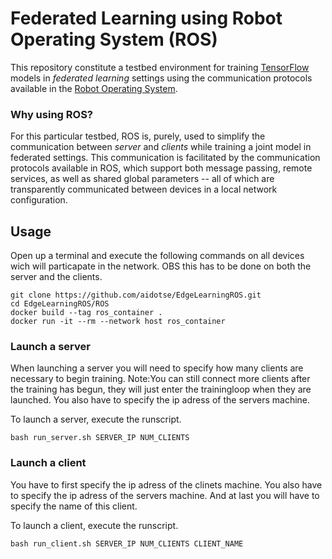 # Federated Learning using Robot Operating System (ROS)

This repository constitute a testbed environment for training [TensorFlow](https://www.tensorflow.org/) models in *federated learning* settings using the communication protocols available in the [Robot Operating System](https://www.ros.org/).

### Why using ROS? 

For this particular testbed, ROS is, purely, used to simplify the communication between _server_ and _clients_ while training a joint model in federated settings. This communication is facilitated by the communication protocols available in ROS, which support both message passing, remote services, as well as shared global parameters -- all of which are transparently communicated between devices in a local network configuration.

## Usage

Open up a terminal and execute the following commands on all devices wich will particapate in the network. OBS this has to be done on both the server and the clients.

```
git clone https://github.com/aidotse/EdgeLearningROS.git
cd EdgeLearningROS/ROS
docker build --tag ros_container .
docker run -it --rm --network host ros_container
```
### Launch a server

When launching a server you will need to specify how many clients are necessary to begin training. Note:You can still connect more clients after the training has begun, they will just enter the trainingloop when they are launched. You also have to specify the ip adress of the servers machine.

To launch a server, execute the runscript.

```
bash run_server.sh SERVER_IP NUM_CLIENTS
```
### Launch a client

You have to first specify the ip adress of the clinets machine. You also have to specify the ip adress of the servers machine. And at last you will have to specify the name of this client.

To launch a client, execute the runscript.

```
bash run_client.sh SERVER_IP NUM_CLIENTS CLIENT_NAME
```


